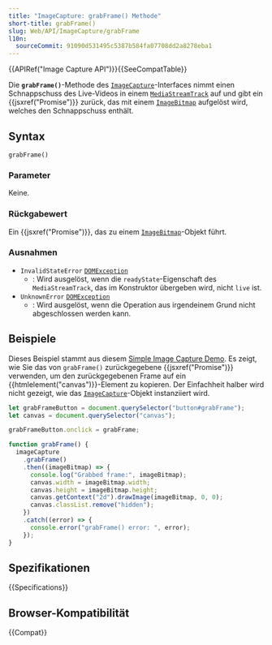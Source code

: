 ```yaml
---
title: "ImageCapture: grabFrame() Methode"
short-title: grabFrame()
slug: Web/API/ImageCapture/grabFrame
l10n:
  sourceCommit: 91090d531495c5387b584fa07708dd2a8278eba1
---
```


{{APIRef("Image Capture API")}}{{SeeCompatTable}}

Die **`grabFrame()`**-Methode des [`ImageCapture`](/de/docs/Web/API/ImageCapture)-Interfaces nimmt einen Schnappschuss des Live-Videos in einem [`MediaStreamTrack`](/de/docs/Web/API/MediaStreamTrack) auf und gibt ein {{jsxref("Promise")}} zurück, das mit einem [`ImageBitmap`](/de/docs/Web/API/ImageBitmap) aufgelöst wird, welches den Schnappschuss enthält.

## Syntax

```js-nolint
grabFrame()
```

### Parameter

Keine.

### Rückgabewert

Ein {{jsxref("Promise")}}, das zu einem [`ImageBitmap`](/de/docs/Web/API/ImageBitmap)-Objekt führt.

### Ausnahmen

- `InvalidStateError` [`DOMException`](/de/docs/Web/API/DOMException)
  - : Wird ausgelöst, wenn die `readyState`-Eigenschaft des `MediaStreamTrack`, das im Konstruktor übergeben wird, nicht `live` ist.
- `UnknownError` [`DOMException`](/de/docs/Web/API/DOMException)
  - : Wird ausgelöst, wenn die Operation aus irgendeinem Grund nicht abgeschlossen werden kann.

## Beispiele

Dieses Beispiel stammt aus diesem [Simple Image Capture Demo](https://simpl.info/imagecapture/). Es zeigt, wie Sie das von `grabFrame()` zurückgegebene {{jsxref("Promise")}} verwenden, um den zurückgegebenen Frame auf ein {{htmlelement("canvas")}}-Element zu kopieren. Der Einfachheit halber wird nicht gezeigt, wie das [`ImageCapture`](/de/docs/Web/API/ImageCapture)-Objekt instanziiert wird.

```js
let grabFrameButton = document.querySelector("button#grabFrame");
let canvas = document.querySelector("canvas");

grabFrameButton.onclick = grabFrame;

function grabFrame() {
  imageCapture
    .grabFrame()
    .then((imageBitmap) => {
      console.log("Grabbed frame:", imageBitmap);
      canvas.width = imageBitmap.width;
      canvas.height = imageBitmap.height;
      canvas.getContext("2d").drawImage(imageBitmap, 0, 0);
      canvas.classList.remove("hidden");
    })
    .catch((error) => {
      console.error("grabFrame() error: ", error);
    });
}
```

## Spezifikationen

{{Specifications}}

## Browser-Kompatibilität

{{Compat}}
